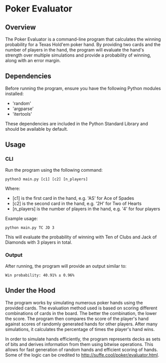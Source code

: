 # Poker Evaluator

## Overview

The Poker Evaluator is a command-line program that calculates the winning probability for a Texas Hold'em poker hand. By providing two cards and the number of players in the hand, the program will evaluate the hand's strength over multiple simulations and provide a probability of winning, along with an error margin.

## Dependencies

Before running the program, ensure you have the following Python modules installed:

- 'random'
- 'argparse'
- 'itertools'

These dependencies are included in the Python Standard Library and should be available by default.

## Usage

### CLI

Run the program using the following command:

``` 
python3 main.py [c1] [c2] [n_players]
```

Where:
- [c1] is the first card in the hand, e.g. 'AS' for Ace of Spades
- [c2] is the second card in the hand, e.g. '2H' for Two of Hearts
- [n_players] is the number of players in the hand, e.g. '4' for four players

Example usage:

```
python main.py TC JD 3
```

This will evaluate the probability of winning with Ten of Clubs and Jack of Diamonds with 3 players in total.

### Output

After running, the program will provide an output similar to:

```
Win probability: 40.91% ± 0.96%
```

## Under the Hood

The program works by simulating numerous poker hands using the provided cards. The evaluation method used is based on scoring different combinations of cards in the board. The better the combination, the lower the score. The program then compares the score of the player's hand against scores of randomly generated hands for other players. After many simulations, it calculates the percentage of times the player's hand wins.

In order to simulate hands efficiently, the program represents decks as sets of bits and derives information from them using bitwise operations. This allows for fast generation of random hands and efficient scoring of hands. Some of the logic can be credited to http://suffe.cool/poker/evaluator.html.
